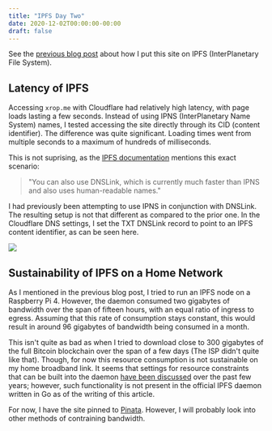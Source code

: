 ```yaml
---
title: "IPFS Day Two"
date: 2020-12-02T00:00:00-00:00
draft: false
---
```

See the [previous blog post](/posts/2020/12/01/ipfs-hosting) about how I put this site on IPFS
(InterPlanetary File System).

## Latency of IPFS
Accessing `xrop.me` with Cloudflare had relatively high latency, with page
loads lasting a few seconds.
Instead of using IPNS (InterPlanetary Name System) names, I tested accessing the
site directly through its CID (content identifier).
The difference was quite significant.
Loading times went from multiple seconds to a maximum of hundreds of
milliseconds.

This is not suprising, as the [IPFS documentation](https://web.archive.org/web/20201117234738/https://docs.ipfs.io/concepts/ipns/) mentions this exact scenario:
> "You can also use DNSLink, which is currently much faster than IPNS and also
> uses human-readable names."

I had previously been attempting to use IPNS in conjunction with DNSLink.
The resulting setup is not that different as compared to the prior one.
In the Cloudflare DNS settings, I set the TXT DNSLink record to point to an 
IPFS content identifier, as can be seen here. 

<img src="/posts/2020/12/02/ipfs-day-two/dns.png" style="max-width: 95%;">

## Sustainability of IPFS on a Home Network
As I mentioned in the previous blog post, I tried to run an IPFS node on a
Raspberry Pi 4.
However, the daemon consumed two gigabytes of bandwidth over the span of fifteen
hours, with an equal ratio of ingress to egress.
Assuming that this rate of consumption stays constant, this would result in
around 96 gigabytes of bandwidth being consumed in a month.

This isn't quite as bad as when I tried to download close to 300 gigabytes of
the full Bitcoin blockchain over the span of a few days (The ISP didn't quite
like that).
Though, for now this resource consumption is not sustainable on my home
broadband link.
It seems that settings for resource constraints that can be built into the daemon
[have been discussed](https://github.com/ipfs/go-ipfs/issues/1482) over the past
few years; however, such functionality is not present in the official IPFS
daemon written in Go as of the writing of this article.

For now, I have the site pinned to [Pinata](https://pinata.cloud).
However, I will probably look into other methods of contraining bandwidth.
